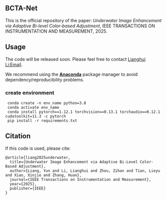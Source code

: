## BCTA-Net

This is the official repository  of the paper: *Underwater Image Enhancement via Adaptive Bi-level Color-based Adjustment*, IEEE TRANSACTIONS ON INSTRUMENTATION AND MEASUREMENT, 2025.



## Usage

The code will be released soon. Please feel free to contact  [Lianghui Li:Email](15918411668@stu.scau.edu.cn).

We recommend using the [**Anaconda**](https://www.anaconda.com/) package manager to avoid dependency/reproducibility problems. 

### create environment
```
 conda create -n env_name python=3.8
 conda activate env_name
 conda install pytorch==1.12.1 torchvision==0.13.1 torchaudio==0.12.1 cudatoolkit=11.3 -c pytorch
 pip install -r requirements.txt
```

## Citation
If this code is used, please cite:
```
@article{liang2025underwater,
  title={Underwater Image Enhancement via Adaptive Bi-Level Color-Based Adjustment},
  author={Liang, Yun and Li, Lianghui and Zhou, Zihan and Tian, Lieyu and Xiao, Xinjie and Zhang, Huan},
  journal={IEEE Transactions on Instrumentation and Measurement},
  year={2025},
  publisher={IEEE}
}
```